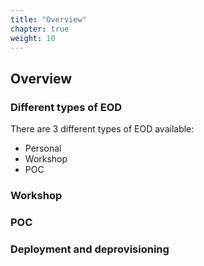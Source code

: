 ```yaml
---
title: "Overview"
chapter: true
weight: 10
---
```


## Overview

### Different types of EOD

There are 3 different types of EOD available:
   - Personal
   - Workshop
   - POC




### Workshop

### POC

### Deployment and deprovisioning
